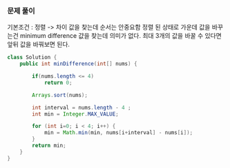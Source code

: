 ### 문제 풀이

기본조건 : 정렬 -> 차이 값을 찾는데 순서는 안중요함
정렬 된 상태로 가운데 값을 바꾸는건 minimum difference 걊을 찾는데 의미가 없다.
최대 3개의 값을 바꿀 수 있다면 앞뒤 값을 바꿔보면 된다.

```java
class Solution {
    public int minDifference(int[] nums) {

        if(nums.length <= 4)
            return 0;

        Arrays.sort(nums);

        int interval = nums.length - 4 ;
        int min = Integer.MAX_VALUE;

        for (int i=0; i < 4; i++) {
            min = Math.min(min, nums[i+interval] - nums[i]);
        }
        return min;
    }
}
```

